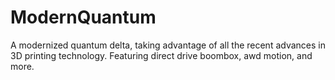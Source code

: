 # ModernQuantum
A modernized quantum delta, taking advantage of all the recent advances in 3D printing technology. Featuring direct drive boombox, awd motion, and more. 
